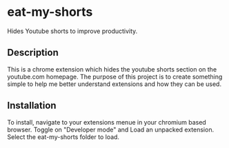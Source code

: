 # eat-my-shorts
Hides Youtube shorts to improve productivity.


## Description
This is a chrome extension which hides the youtube shorts section on the youtube.com homepage.
The purpose of this project is to create something simple to help me better understand extensions and how they can be used.

## Installation
To install, navigate to your extensions menue in your chromium based browser. Toggle on "Developer mode" and Load an unpacked extension. Select the eat-my-shorts folder to load.
